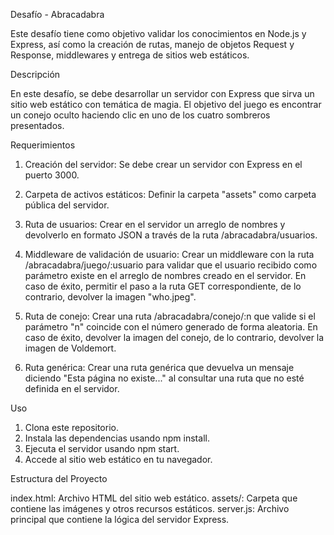Desafío - Abracadabra

Este desafío tiene como objetivo validar los conocimientos en Node.js y Express, así como la creación de rutas, manejo de objetos Request y Response, middlewares y entrega de sitios web estáticos.

Descripción

 En este desafío, se debe desarrollar un servidor con Express que sirva un sitio web estático con temática de magia. El objetivo del juego es encontrar un conejo oculto haciendo clic en uno de los cuatro sombreros presentados.

Requerimientos

   1. Creación del servidor: Se debe crear un servidor con Express en el puerto 3000.

   2. Carpeta de activos estáticos: Definir la carpeta "assets" como carpeta pública del servidor.

   3. Ruta de usuarios: Crear en el servidor un arreglo de nombres y devolverlo en formato JSON a través de la ruta /abracadabra/usuarios.

   4. Middleware de validación de usuario: Crear un middleware con la ruta /abracadabra/juego/:usuario para validar que el usuario recibido como parámetro existe en el arreglo de nombres creado en el servidor. En caso de éxito, permitir el paso a la ruta GET correspondiente, de lo contrario, devolver la imagen "who.jpeg".

   5. Ruta de conejo: Crear una ruta /abracadabra/conejo/:n que valide si el parámetro "n" coincide con el número generado de forma aleatoria. En caso de éxito, devolver la imagen del conejo, de lo contrario, devolver la imagen de Voldemort.

   6. Ruta genérica: Crear una ruta genérica que devuelva un mensaje diciendo "Esta página no existe..." al consultar una ruta que no esté definida en el servidor.

Uso

   1.  Clona este repositorio.
   2. Instala las dependencias usando npm install.
   3. Ejecuta el servidor usando npm start.
   4. Accede al sitio web estático en tu navegador.

Estructura del Proyecto

   index.html: Archivo HTML del sitio web estático.
   assets/: Carpeta que contiene las imágenes y otros recursos estáticos.
  server.js: Archivo principal que contiene la lógica del servidor Express.

